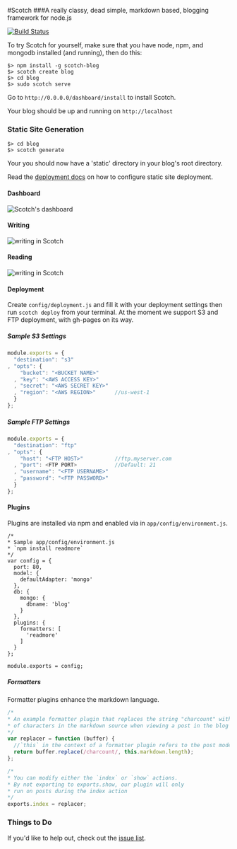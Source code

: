 #Scotch
###A really classy, dead simple, markdown based, blogging framework for node.js

[![Build Status](https://travis-ci.org/Techwraith/scotch.png?branch=master)](https://travis-ci.org/Techwraith/scotch)

To try Scotch for yourself, make sure that you have node, npm, and mongodb installed (and running), then do this:

    $> npm install -g scotch-blog
    $> scotch create blog
    $> cd blog
    $> sudo scotch serve

Go to `http://0.0.0.0/dashboard/install` to install Scotch.

Your blog should be up and running on `http://localhost`

### Static Site Generation

    $> cd blog
    $> scotch generate
    
Your you should now have a 'static' directory in your blog's root directory.

Read the [deployment docs](#deployment) on how to configure static site deployment.

#### Dashboard

![Scotch's dashboard](https://dl.dropbox.com/u/7982297/scotch_screens/newdash.png)


#### Writing
 
![writing in Scotch](https://dl.dropbox.com/u/7982297/scotch_screens/newwrite.png)

#### Reading

![writing in Scotch](https://dl.dropbox.com/u/7982297/scotch_screens/newread.png)

#### Deployment

Create `config/deployment.js` and fill it with your deployment settings then run `scotch deploy` from your terminal. At the moment we support S3 and FTP deployment, with gh-pages on its way.

##### Sample S3 Settings
```js
module.exports = {
  "destination": "s3"
, "opts": {
    "bucket": "<BUCKET NAME>"
  , "key": "<AWS ACCESS KEY>"
  , "secret": "<AWS SECRET KEY>"
  , "region": "<AWS REGION>"      //us-west-1
  }
};
```

##### Sample FTP Settings
```js
module.exports = {
  "destination": "ftp"
, "opts": {
    "host": "<FTP HOST>"          //ftp.myserver.com
  , "port": <FTP PORT>            //Default: 21
  , "username": "<FTP USERNAME>"
  , "password": "<FTP PASSWORD>"
  }
};
```

#### Plugins

Plugins are installed via npm and enabled via in `app/config/environment.js`.

```
/*
* Sample app/config/environment.js
* `npm install readmore`
*/
var config = {
  port: 80,
  model: {
    defaultAdapter: 'mongo'
  },
  db: {
    mongo: {
      dbname: 'blog'
    }
  },
  plugins: {
    formatters: [
      'readmore'
    ]
  }
};

module.exports = config;
```

##### Formatters

Formatter plugins enhance the markdown language.

```js
/*
* An example formatter plugin that replaces the string "charcount" with the number
* of characters in the markdown source when viewing a post in the blog index
*/
var replacer = function (buffer) {
  //`this` in the context of a formatter plugin refers to the post model
  return buffer.replace(/charcount/, this.markdown.length);
};

/*
* You can modify either the `index` or `show` actions.
* By not exporting to exports.show, our plugin will only
* run on posts during the index action
*/
exports.index = replacer;

```

### Things to Do

If you'd like to help out, check out the [issue list](https://github.com/Techwraith/scotch/issues?state=open).
